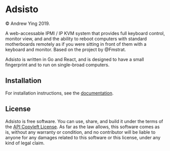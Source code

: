 # Adsisto

&copy; Andrew Ying 2019.

A web-accessable IPMI / IP KVM system that provides full keyboard control, monitor view, and and the ability to reboot computers with standard motherboards remotely as if you were sitting in front of them with a keyboard and monitor. Based on the project by @Fmstrat.

Adsisto is written in Go and React, and is designed to have a small fingerprint
and to run on single-broad computers.

## Installation

For installation instructions, see the [documentation](https://adsisto.github.io/adsisto/).

## License

Adsisto is free software. You can use, share, and build it under the terms of the
[API Copyleft License](LICENSE.md). As far as the law allows, this software comes
as is, without any warranty or condition, and no contributor will be liable to anyone 
for any damages related to this software or this license, under any kind of legal
claim.
